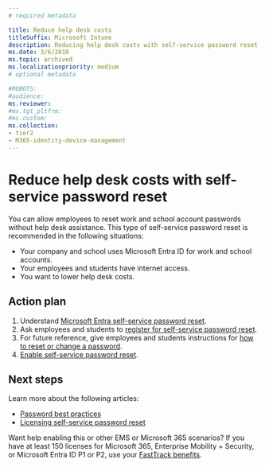```yaml
---
# required metadata

title: Reduce help desk costs
titleSuffix: Microsoft Intune
description: Reducing help desk costs with self-service password reset
ms.date: 3/6/2018
ms.topic: archived
ms.localizationpriority: medium
# optional metadata

#ROBOTS:
#audience:
ms.reviewer:
#ms.tgt_pltfrm:
#ms.custom:
ms.collection:
- tier2
- M365-identity-device-management
---
```


# Reduce help desk costs with self-service password reset

You can allow employees to reset work and school account passwords without help desk assistance. This type of self-service password reset is recommended in the following situations:

* Your company and school uses Microsoft Entra ID for work and school accounts.
* Your employees and students have internet access.
* You want to lower help desk costs.

## Action plan

1. Understand [Microsoft Entra self-service password reset](/azure/active-directory/active-directory-passwords-overview).
2. Ask employees and students to [register for self-service password reset](/azure/active-directory/active-directory-passwords-reset-register).
3. For future reference, give employees and students instructions for [how to reset or change a password](/azure/active-directory/active-directory-passwords-update-your-own-password).
4. [Enable self-service password reset](/azure/active-directory/active-directory-passwords-getting-started).

## Next steps

Learn more about the following articles:

* [Password best practices](/azure/active-directory/active-directory-secure-passwords)
* [Licensing self-service password reset](/azure/active-directory/active-directory-secure-passwords)

Want help enabling this or other EMS or Microsoft 365 scenarios? If you have at least 150 licenses for Microsoft 365, Enterprise Mobility + Security, or Microsoft Entra ID P1 or P2, use your [FastTrack benefits](/enterprise-mobility-security/solutions/enterprise-mobility-fasttrack-program).

